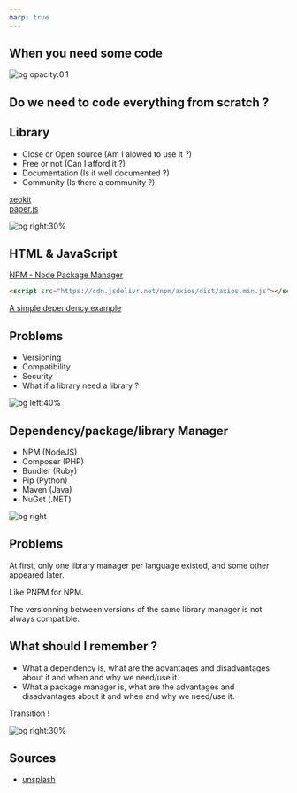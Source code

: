 ```yaml
---
marp: true
---
```


<!--
theme: gaia
size: 16:9
paginate: true
author: V. Guidoux, with the help of ChatGPT, L. Delafontaine and H. Louis.
title: HEIG-VD WEB Course - PHP
description: PHP course for the WEB course at HEIG-VD, Switzerland
url: https://github.com/HEIG-VD-WEB/web-course/tree/main/docs/courses
footer: '**HEIG-VD** - WEB Course 2023-2024 - AGPL-3.0 license'
style: |
    :root {
        --color-background: #fff;
        --color-foreground: #333;
        --color-highlight: #f96;
        --color-dimmed: #888;
        --color-headings: #7d8ca3;
    }
    blockquote {
        font-style: italic;
    }
    table {
        width: 100%;
    }
    th:first-child {
        width: 15%;
    }
    h1, h2, h3, h4, h5, h6 {
        color: var(--color-headings);
    }
    h2, h3, h4, h5, h6 {
        font-size: 1.5rem;
    }
    h1 a:link, h2 a:link, h3 a:link, h4 a:link, h5 a:link, h6 a:link {
        text-decoration: none;
    }
    section:not([class=lead]) > p, blockquote {
        text-align: justify;
    }
headingDivider: 4
-->

<!-- This is a way to make link and shortcut in the code -->
[dealer]:
  https://images.unsplash.com/photo-1618304925090-b68a8c744cbe?q=80&w=1170&auto=format&fit=crop&ixlib=rb-4.0.3&ixid=M3wxMjA3fDB8MHxwaG90by1wYWdlfHx8fGVufDB8fHx8fA%3D%3D
[next]:
  https://images.unsplash.com/photo-1529448005898-b19fc13465b7?w=500&auto=format&fit=crop&q=60&ixlib=rb-4.0.3&ixid=M3wxMjA3fDB8MHxzZWFyY2h8Mnx8bmV4dHxlbnwwfHwwfHx8MA%3D%3D
[problem]:
  https://images.unsplash.com/photo-1621252179027-94459d278660?q=80&w=1170&auto=format&fit=crop&ixlib=rb-4.0.3&ixid=M3wxMjA3fDB8MHxwaG90by1wYWdlfHx8fGVufDB8fHx8fA%3D%3D
[dependencies]:
  https://plus.unsplash.com/premium_photo-1663040178972-ee1d45d33899?w=500&auto=format&fit=crop&q=60&ixlib=rb-4.0.3&ixid=M3wxMjA3fDB8MHxzZWFyY2h8MTd8fGRlcGVuZGVuY2llc3xlbnwwfHwwfHx8MA%3D%3D
[stick]:
  https://images.unsplash.com/photo-1477071135119-a6b75c21aebc?q=80&w=987&auto=format&fit=crop&ixlib=rb-4.0.3&ixid=M3wxMjA3fDB8MHxwaG90by1wYWdlfHx8fGVufDB8fHx8fA%3D%3D

## When you need some code

<!--
_class: lead
_paginate: false
-->
<!-- This comment will center everything on the page -->

![bg opacity:0.1][dependencies]

## Do we need to code everything from scratch ?

<!--
_class: lead
_paginate: false
-->

## Library

- Close or Open source (Am I alowed to use it ?)
- Free or not (Can I afford it ?)
- Documentation (Is it well documented ?)
- Community (Is there a community ?)

[xeokit](https://xeokit.io/)  
[paper.js](http://paperjs.org/)

![bg right:30%][stick]

## HTML & JavaScript

[NPM - Node Package Manager](https://www.npmjs.com/)

```html
<script src="https://cdn.jsdelivr.net/npm/axios/dist/axios.min.js"></script>
```

[A simple dependency example](https://github.com/HEIG-VD-WEB/simple-dependency-example)

## Problems

- Versioning
- Compatibility
- Security
- What if a library need a library ?

![bg left:40%][problem]

## Dependency/package/library Manager

- NPM (NodeJS)
- Composer (PHP)
- Bundler (Ruby)
- Pip (Python)
- Maven (Java)
- NuGet (.NET)

![bg right][dealer]

## Problems

At first, only one library manager per language existed, and some other appeared later.

Like PNPM for NPM.

The versionning between versions of the same library manager is not always compatible.

## What should I remember ?

- What a dependency is, what are the advantages and disadvantages about it and when and why we need/use it.
- What a package manager is, what are the advantages and disadvantages about it and when and why we need/use it.

Transition !

![bg right:30%][next]

## Sources

- [unsplash](https://unsplash.com/)

<!-- 

## This is a quote

> This is a quote

## This is an image to the right

![bg right][illustration]

## This is an image to the left

![bg left][illustration]

## This is a full image on the right

![bg right contain][illustration]

## This is an image on the right, but only 30%

![bg right:30%][illustration] -->
